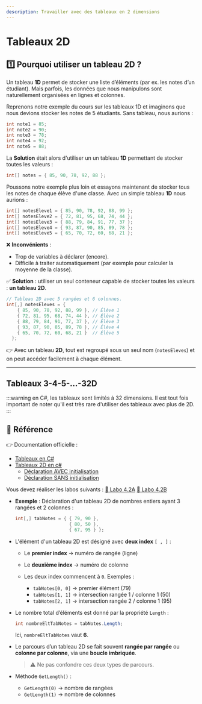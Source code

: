 ```yaml
---
description: Travailler avec des tableaux en 2 dimensions
---
```


# Tableaux 2D

## 1️⃣ Pourquoi utiliser un tableau 2D ?

Un tableau **1D** permet de stocker une liste d’éléments (par ex. les notes d’un étudiant).
Mais parfois, les données que nous manipulons sont naturellement organisées en lignes et colonnes.

Reprenons notre exemple du cours sur les tableaux 1D et imaginons que nous devions stocker les notes de 5 étudiants. Sans tableau, nous aurions :

```csharp
int note1 = 85;
int note2 = 90;
int note3 = 78;
int note4 = 92;
int note5 = 88;
```

La **Solution** était alors d'utiliser un un tableau **1D** permettant de stocker toutes les valeurs :

```csharp
int[] notes = { 85, 90, 78, 92, 88 };
```

Poussons notre exemple plus loin et essayons maintenant de stocker tous les notes de chaque élève d'une classe. Avec un simple tableau **1D** nous aurions :

```csharp
int[] notesEleve1 = { 85, 90, 78, 92, 88, 99 };
int[] notesEleve2 = { 72, 81, 95, 68, 74, 44 };
int[] notesEleve3 = { 88, 79, 84, 91, 77, 37 };
int[] notesEleve4 = { 93, 87, 90, 85, 89, 78 };
int[] notesEleve5 = { 65, 70, 72, 60, 68, 21 };
```

❌ **Inconvénients** :
- Trop de variables à déclarer (encore).
- Difficile à traiter automatiquement (par exemple pour calculer la moyenne de la classe).

✅ **Solution** : utiliser un seul conteneur capable de stocker toutes les valeurs : **un tableau 2D**.

```csharp
// Tableau 2D avec 5 rangées et 6 colonnes.
int[,] notesEleves = {
    { 85, 90, 78, 92, 88, 99 }, // Élève 1
    { 72, 81, 95, 68, 74, 44 }, // Élève 2
    { 88, 79, 84, 91, 77, 37 }, // Élève 3
    { 93, 87, 90, 85, 89, 78 }, // Élève 4
    { 65, 70, 72, 60, 68, 21 }  // Élève 5
  };
```
👉 Avec un tableau **2D**, tout est regroupé sous un seul nom (`notesEleves`) et on peut accéder facilement à chaque élément.

---

## Tableaux 3-4-5-...-32D

:::warning 
en C#, les tableaux sont limités à 32 dimensions. Il est tout fois important de noter qu'il est très rare d'utiliser des tableaux avec plus de 2D. 
:::







 ## 📎 Référence

👉 Documentation officielle : 
* [Tableaux en C#](https://info.cegepmontpetit.ca/notions-csharp/documentation/tableau/tableau-1d)
* [Tableaux 2D en c#](https://info.cegepmontpetit.ca/notions-csharp/documentation/tableau/tableau-2d)
  * [Déclaration AVEC initialisation ](https://info.cegepmontpetit.ca/notions-csharp/documentation/tableau/tableau-2d#d%C3%A9claration-avec-initialisation)
  * [Déclaration SANS initialisation](https://info.cegepmontpetit.ca/notions-csharp/documentation/tableau/tableau-2d#d%C3%A9claration-sans-initialisation)


Vous devez réaliser les labos suivants :
 [🧪 Labo 4.2A](/laboratoire/laboratoire4.2A)
 [🧪 Labo 4.2B](/laboratoire/laboratoire4.2B)





* **Exemple** : Déclaration d'un tableau 2D de nombres entiers ayant 3 rangées et 2 colonnes :
  ```csharp
  int[,] tabNotes = { { 79, 90 },
                      { 80, 50 },
                      { 67, 95 } };
  ```
* L'élément d'un tableau 2D est désigné avec **deux index** `[ , ]` :

  * Le **premier index** → numéro de rangée (ligne)
  * Le **deuxième index** → numéro de colonne
  * Les deux index commencent à `0`.
    Exemples :

    * `tabNotes[0, 0]` → premier élément (79)
    * `tabNotes[1, 1]` → intersection rangée 1 / colonne 1 (50)
    * `tabNotes[2, 1]` → intersection rangée 2 / colonne 1 (95)
* Le nombre total d’éléments est donné par la propriété `Length` :

  ```csharp
  int nombreEltTabNotes = tabNotes.Length;
  ```

  Ici, `nombreEltTabNotes` vaut **6**.
* Le parcours d’un tableau 2D se fait souvent **rangée par rangée** ou **colonne par colonne**, via une **boucle imbriquée**.

  > ⚠️ Ne pas confondre ces deux types de parcours.
* Méthode `GetLength()` :

  * `GetLength(0)` → nombre de rangées
  * `GetLength(1)` → nombre de colonnes